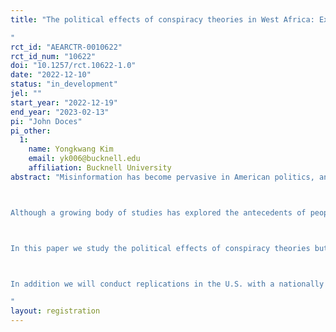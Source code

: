 ```yaml
---
title: "The political effects of conspiracy theories in West Africa: Experimental evidence from Côte d'Ivoire and Senegal
"
rct_id: "AEARCTR-0010622"
rct_id_num: "10622"
doi: "10.1257/rct.10622-1.0"
date: "2022-12-10"
status: "in_development"
jel: ""
start_year: "2022-12-19"
end_year: "2023-02-13"
pi: "John Doces"
pi_other:
  1:
    name: Yongkwang Kim
    email: yk006@bucknell.edu
    affiliation: Bucknell University
abstract: "Misinformation has become pervasive in American politics, and the rise of groups like QAnon reveal that conspiratorial thinking is neither a rare nor a benign phenomenon. In the post-truth era, misperceptions are prevalent among the mass public, but surprisingly, elites also exploit and promote misinformation. Given current interest by scholars and the public in the effects of “fake news” on political attitudes and beliefs, as well as on political participation, our proposed work aims to examine the consequences of exposure to and beliefs in conspiracy theories, which are a specific form of misinformation on political behavior.  Do conspiracy theories make people more or less politically active?   Moreover, do they affect perceptions of one's identity and their perceptions of democracy?  

Although a growing body of studies has explored the antecedents of people’s adoption of conspiracy beliefs, the consequences of conspiracy theories – particularly regarding political participation concerning normative vs. non-normative political participation– have been less explored. Research has looked at conspiracy beliefs, exposure to specific conspiracy theories, conspiracy thinking, and the communication of conspiracy theories as predictor variables. To date, the findings are mixed due to conceptual differences and the selection of predictors with different functions and aspects. 

In this paper we study the political effects of conspiracy theories but here we extend them to a non-western context.  Most research on the political effects of conspiracy theories has been conducted in western countries leaving aside their effects in non-western countries.  Yet, just like in western countries, conspiracy theories are a deep part of political life in many countries in the world.  This is especially true in semi-democratic countries like those in Africa.  In this analysis we extend research to West Africa examining Côte d'Ivoire and Senegal.  Our focus is on the effects of conspiracy theories in two areas (i) identity and perceptions focusing on respondent views of their own identity and democracy and (ii) political behavior.  We will ask a series of questions to measure these various outcomes including one that is behavioral asking if they want to donate their participation fee to a government-run orphanage.  

In addition we will conduct replications in the U.S. with a nationally representative survey conducted by Yougov and another non-representative sample with Mturk.  We will use these results to provide a comparison with a western country.  
"
layout: registration
---
```


